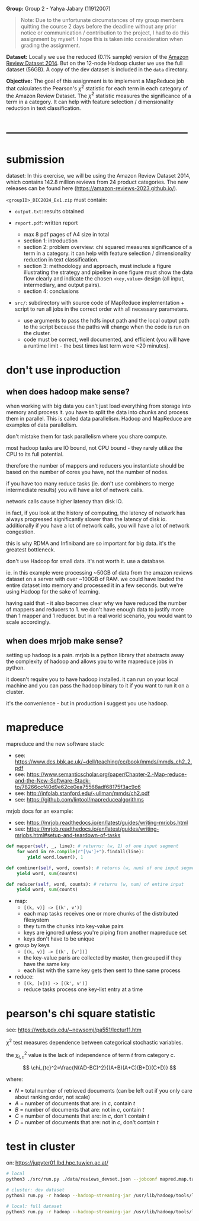 **Group:** Group 2 - Yahya Jabary (11912007)

> Note: Due to the unfortunate circumstances of my group members quitting the course 2 days before the deadline without any prior notice or communication / contribution to the project, I had to do this assignment by myself. I hope this is taken into consideration when grading the assignment.

**Dataset:** Locally we use the reduced (0.1% sample) version of the [Amazon Review Dataset 2014](https://amazon-reviews-2023.github.io/). But on the 12-node Hadoop cluster we use the full dataset (56GB). A copy of the dev dataset is included in the `data` directory.

**Objective:** The goal of this assignment is to implement a MapReduce job that calculates the Pearson's $\chi^2$ statistic for each term in each category of the Amazon Review Dataset. The $\chi^2$ statistic measures the significance of a term in a category. It can help with feature selection / dimensionality reduction in text classification.

# –––––––––––––––––––––––––––––––––––

# submission

dataset: In this exercise, we will be using the Amazon Review Dataset 2014, which contains 142.8 million reviews from 24 product categories. The new releases can be found here (https://amazon-reviews-2023.github.io/).

`<groupID>_DIC2024_Ex1.zip` must contain:

-   `output.txt`: results obtained
-   `report.pdf`: written report

    -   max 8 pdf pages of A4 size in total
    -   section 1: introduction
    -   section 2: problem overview: chi squared measures significance of a term in a category. it can help with feature selection / dimensionality reduction in text classification.
    -   section 3: methodology and approach, must include a figure illustrating the strategy and pipeline in one figure must show the data flow clearly and indicate the chosen `<key,value>` design (all input, intermediary, and output pairs).
    -   section 4: conclusions

-   `src/`: subdirectory with source code of MapReduce implementation + script to run all jobs in the correct order with all necessary parameters.
    -   use arguments to pass the hdfs input path and the local output path to the script because the paths will change when the code is run on the cluster.
    -   code must be correct, well documented, and efficient (you will have a runtime limit - the best times last term were <20 minutes).

# don't use inproduction

## when does hadoop make sense?

when working with big data you can't just load everything from storage into memory and process it. you have to split the data into chunks and process them in parallel. This is called data parallelism. Hadoop and MapReduce are examples of data parallelism.

don't mistake them for task parallelism where you share compute.

most hadoop tasks are IO bound, not CPU bound - they rarely utilize the CPU to its full potential.

therefore the number of mappers and reducers you instantiate should be based on the number of cores you have, not the number of nodes.

if you have too many reduce tasks (ie. don't use combiners to merge intermediate results) you will have a lot of network calls.

network calls cause higher latency than disk IO.

in fact, if you look at the history of computing, the latency of network has always progressed significantly slower than the latency of disk io. additionally if you have a lot of network calls, you will have a lot of network congestion.

this is why RDMA and Infiniband are so important for big data. it's the greatest bottleneck.

don't use Hadoop for small data. it's not worth it. use a database.

ie. in this example were processing ~50GB of data from the amazon reviews dataset on a server with over ~100GB of RAM. we could have loaded the entire dataset into memory and processed it in a few seconds. but we're using Hadoop for the sake of learning.

having said that - it also becomes clear why we have reduced the number of mappers and reducers to 1. we don't have enough data to justify more than 1 mapper and 1 reducer. but in a real world scenario, you would want to scale accordingly.

## when does mrjob make sense?

setting up hadoop is a pain. mrjob is a python library that abstracts away the complexity of hadoop and allows you to write mapreduce jobs in python.

it doesn't require you to have hadoop installed. it can run on your local machine and you can pass the hadoop binary to it if you want to run it on a cluster.

it's the convenience - but in production i suggest you use hadoop.

# mapreduce

mapreduce and the new software stack:

-   see: https://www.dcs.bbk.ac.uk/~dell/teaching/cc/book/mmds/mmds_ch2_2.pdf
-   see: https://www.semanticscholar.org/paper/Chapter-2.-Map-reduce-and-the-New-Software-Stack-to/78266ccf40d9e62ce0ea75568adf68175f3ac9c6
-   see: http://infolab.stanford.edu/~ullman/mmds/ch2.pdf
-   see: https://github.com/lintool/mapreducealgorithms

mrjob docs for an example:

-   see: https://mrjob.readthedocs.io/en/latest/guides/writing-mrjobs.html
-   see: https://mrjob.readthedocs.io/en/latest/guides/writing-mrjobs.html#setup-and-teardown-of-tasks

```python
def mapper(self, _, line): # returns: (w, 1) of one input segment
    for word in re.compile(r"[\w']+").findall(line):
        yield word.lower(), 1

def combiner(self, word, counts): # returns (w, num) of one input segment
    yield word, sum(counts)

def reducer(self, word, counts): # returns (w, num) of entire input
    yield word, sum(counts)
```

-   map:
    -   `[(k, v)] -> [(k', v')]`
    -   each map tasks receives one or more chunks of the distributed filesystem
    -   they turn the chunks into key-value pairs
    -   keys are ignored unless you're piping from another mapreduce set
    -   keys don't have to be unique
-   group by keys
    -   `[(k, v)] -> [(k', [v'])]`
    -   the key-value paris are collected by master, then grouped if they have the same key
    -   each list with the same key gets then sent to thne same process
-   reduce:
    -   `[(k, [v])] -> [(k', v')]`
    -   reduce tasks process one key-list entry at a time

# pearson's chi square statistic

see: https://web.pdx.edu/~newsomj/pa551/lectur11.htm

$\chi^{2}$ test measures dependence between categorical stochastic variables.

the $\chi^{2}_{t,c}$ value is the lack of independence of term $t$ from category $c$.

$$
\chi_{tc}^2=\frac{N(AD-BC)^2}{(A+B)(A+C)(B+D)(C+D)}
$$

where:

-   $N$ = total number of retrieved documents (can be left out if you only care about ranking order, not scale)
-   $A$ = number of documents that are: in $c$, contain $t$
-   $B$ = number of documents that are: not in $c$, contain $t$
-   $C$ = number of documents that are: in $c$, don't contain $t$
-   $D$ = number of documents that are: not in $c$, don't contain $t$

# test in cluster

on: https://jupyter01.lbd.hpc.tuwien.ac.at/

```bash
# local
python3 ./src/run.py ./data/reviews_devset.json --jobconf mapred.map.tasks=12 --jobconf mapred.reduce.tasks=12 --stopwords ./data/stopwords.txt > output.txt # 12.17s

# cluster: dev dataset
python3 run.py -r hadoop --hadoop-streaming-jar /usr/lib/hadoop/tools/lib/hadoop-streaming-3.3.5.jar hdfs:///user/dic24_shared/amazon-reviews/full/reviews_devset.json --stopwords stopwords.txt > output.txt # 77.53s

# local: full dataset
python3 run.py -r hadoop --hadoop-streaming-jar /usr/lib/hadoop/tools/lib/hadoop-streaming-3.3.5.jar hdfs:///user/dic24_shared/amazon-reviews/full/reviewscombined.json --stopwords stopwords.txt > output.txt
```
